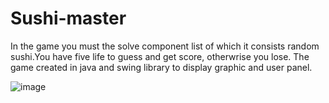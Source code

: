 # Sushi-master

In the game you must the solve component list of which it consists random sushi.You have five life to guess and get score, otherwrise you lose. The game created in java and swing library to display graphic and user panel. 

![image](https://user-images.githubusercontent.com/65070389/99395921-64461800-28e1-11eb-89bf-8e260fdb15b6.png)
